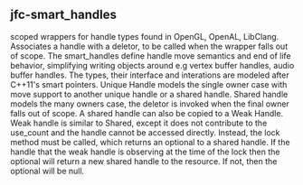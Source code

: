 ## jfc-smart_handles

scoped wrappers for handle types found in OpenGL, OpenAL, LibClang. Associates a handle with a deletor, to be called when the wrapper falls out of scope.
The smart_handles define handle move semantics and end of life behavior, simplifying writing objects around e.g vertex buffer handles, audio buffer handles.
The types, their interface and interations are modeled after C++11's smart pointers. Unique Handle models the single owner case with move support to another unique handle or a shared handle. Shared handle models the many owners case, the deletor is invoked when the final owner falls out of scope. A shared handle can also be copied to a Weak Handle. Weak handle is similar to Shared, except it does not contribute to the use_count and the handle cannot be accessed directly. Instead, the lock method must be called, which returns an optional to a shared handle. If the handle that the weak handle is observing at the time of the lock then the optional will return a new shared handle to the resource. If not, then the optional will be null.
